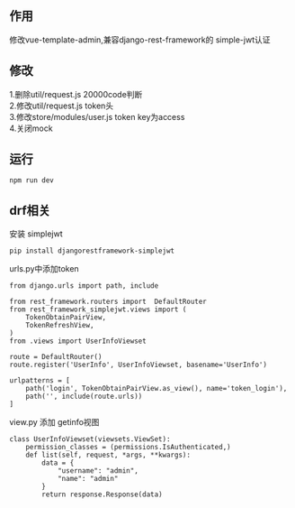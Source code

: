 ## 作用
修改vue-template-admin,兼容django-rest-framework的 simple-jwt认证
## 修改  
1.删除util/request.js 20000code判断  
2.修改util/request.js token头  
3.修改store/modules/user.js token key为access  
4.关闭mock  
## 运行
```
npm run dev
```
## drf相关
安装 simplejwt
```
pip install djangorestframework-simplejwt
```
urls.py中添加token
```
from django.urls import path, include

from rest_framework.routers import  DefaultRouter
from rest_framework_simplejwt.views import (
    TokenObtainPairView,
    TokenRefreshView,
)
from .views import UserInfoViewset

route = DefaultRouter()
route.register('UserInfo', UserInfoViewset, basename='UserInfo')

urlpatterns = [
    path('login', TokenObtainPairView.as_view(), name='token_login'),
    path('', include(route.urls))
]
```
view.py 添加 getinfo视图
```
class UserInfoViewset(viewsets.ViewSet):
    permission_classes = (permissions.IsAuthenticated,)
    def list(self, request, *args, **kwargs):
        data = {
            "username": "admin",
            "name": "admin"
        }
        return response.Response(data)
```
